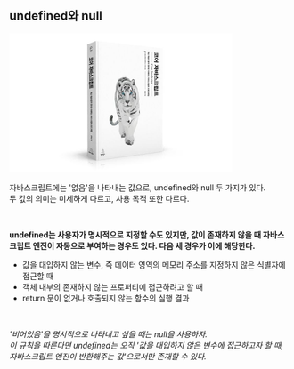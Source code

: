 ## undefined와 null

<img src="./img/book_img.jpg" width="400" height="250"/>

<br/>

자바스크립트에는 '없음'을 나타내는 값으로, undefined와 null 두 가지가 있다. <br/>
두 값의 의미는 미세하게 다르고, 사용 목적 또한 다르다.

<br/>

**undefined는 사용자가 명시적으로 지정할 수도 있지만, 값이 존재하지 않을 때 자바스크립트 엔진이 자동으로 부여하는 경우도 있다. 다음 세 경우가 이에 해당한다.**

- 값을 대입하지 않는 변수, 즉 데이터 영역의 메모리 주소를 지정하지 않은 식별자에 접근할 때
- 객체 내부의 존재하지 않는 프로퍼티에 접근하려고 할 때
- return 문이 없거나 호출되지 않는 함수의 실행 결과

<br/>

*'비어있음'을 명시적으로 나타내고 싶을 때는 null을 사용하자. <br/>
이 규칙을 따른다면 undefined는 오직 '값을 대입하지 않은 변수에 접근하고자 할 때, 자바스크립트 엔진이 반환해주는 값'으로서만 존재할 수 있다.*